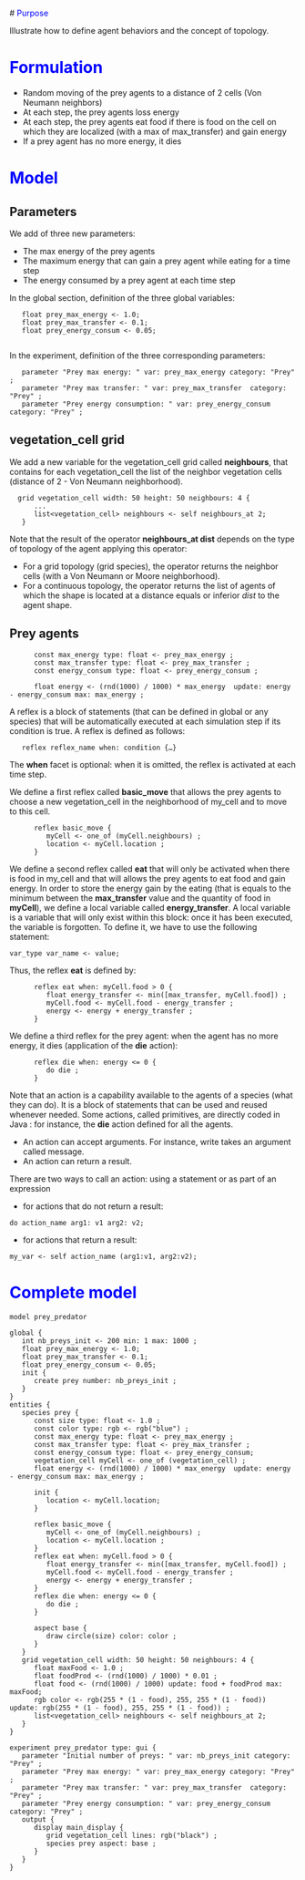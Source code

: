 
<br />
# <font color='blue'>Purpose</font>

Illustrate how to define agent behaviors and the concept of topology.

# <font color='blue'>Formulation</font>
  * Random moving of the prey agents to a distance of 2 cells (Von Neumann neighbors)
  * At each step, the prey agents loss energy
  * At each step, the prey agents eat food if there is food on the cell on which they are localized (with a max of max\_transfer) and gain energy
  * If a prey agent has no more energy, it dies


# <font color='blue'>Model</font>

## Parameters
We add of three new parameters:
  * The max energy of the prey agents
  * The maximum energy that can gain a prey agent while eating for a time step
  * The energy consumed by a prey agent at each time step

In the global section, definition of the three global variables:

```
   float prey_max_energy <- 1.0;
   float prey_max_transfer <- 0.1;
   float prey_energy_consum <- 0.05;
   
```

In the experiment, definition of the three corresponding parameters:
```
   parameter "Prey max energy: " var: prey_max_energy category: "Prey" ;
   parameter "Prey max transfer: " var: prey_max_transfer  category: "Prey" ;
   parameter "Prey energy consumption: " var: prey_energy_consum  category: "Prey" ;
```

## vegetation\_cell grid
We add a new variable for the vegetation\_cell grid called **neighbours**, that contains for each vegetation\_cell the list of the neighbor vegetation cells (distance of 2 - Von Neumann neighborhood).

```
  grid vegetation_cell width: 50 height: 50 neighbours: 4 {
      ...
      list<vegetation_cell> neighbours <- self neighbours_at 2;
   }
```

Note that the result of the operator **neighbours\_at dist** depends on the type of topology of the agent applying this operator:
  * For a grid topology (grid species), the operator returns the neighbor cells (with a Von Neumann or Moore neighborhood).
  * For a continuous topology, the operator returns the list of agents of which the shape is located at a distance equals or inferior _dist_ to the agent shape.

## Prey agents

```
      const max_energy type: float <- prey_max_energy ;
      const max_transfer type: float <- prey_max_transfer ;
      const energy_consum type: float <- prey_energy_consum ;
```

```
      float energy <- (rnd(1000) / 1000) * max_energy  update: energy - energy_consum max: max_energy ;
```



A reflex is a block of statements (that can be defined in global or any species) that will be automatically executed at each simulation step if its condition is true. A reflex is defined as follows:
```
   reflex reflex_name when: condition {…}
```

The **when** facet is optional: when it is omitted, the reflex is activated at each time step.

We define a first reflex called **basic\_move** that allows the prey agents to choose a new vegetation\_cell in the neighborhood of my\_cell and to move to this cell.
```
      reflex basic_move { 
         myCell <- one_of (myCell.neighbours) ;
         location <- myCell.location ;
      }
```

We define a second reflex called **eat** that will only be activated when there is food in my\_cell and that will allows the prey agents to eat food and gain energy. In order to store the energy gain by the eating (that is equals to the minimum between the **max\_transfer** value and the quantity of food in **myCell**), we define a local variable called **energy\_transfer**.  A local variable is a variable that will only exist within this block: once it has been executed, the variable is forgotten. To define it, we have to use the following statement:
```
var_type var_name <- value; 
```

Thus, the reflex **eat** is defined by:
```
      reflex eat when: myCell.food > 0 { 
         float energy_transfer <- min([max_transfer, myCell.food]) ;
         myCell.food <- myCell.food - energy_transfer ;
         energy <- energy + energy_transfer ;
      }
```

We define a third reflex for the prey agent: when the agent has no more energy, it dies (application of the **die** action):
```
      reflex die when: energy <= 0 {
         do die ;
      }
```

Note that an action is a capability available to the agents of a species (what they can do). It is a block of statements that can be used and reused whenever needed. Some actions, called primitives, are directly coded in Java : for instance, the **die** action defined for all the agents.
  * An action can accept arguments. For instance, write takes an argument called message.
  * An action can return a result.

There are two ways to call an action: using a statement or as part of an expression
  * for actions that do not return a result:
```
do action_name arg1: v1 arg2: v2;
```

  * for actions that return a result:
```
my_var <- self action_name (arg1:v1, arg2:v2);
```


# <font color='blue'>Complete model</font>

```
model prey_predator

global {
   int nb_preys_init <- 200 min: 1 max: 1000 ;
   float prey_max_energy <- 1.0;
   float prey_max_transfer <- 0.1;
   float prey_energy_consum <- 0.05;
   init {
      create prey number: nb_preys_init ;
   }
}
entities {
   species prey {
      const size type: float <- 1.0 ;
      const color type: rgb <- rgb("blue") ;
      const max_energy type: float <- prey_max_energy ;
      const max_transfer type: float <- prey_max_transfer ;
      const energy_consum type: float <- prey_energy_consum;
      vegetation_cell myCell <- one_of (vegetation_cell) ;
      float energy <- (rnd(1000) / 1000) * max_energy  update: energy - energy_consum max: max_energy ;

      init {
         location <- myCell.location;
      }
      
      reflex basic_move { 
         myCell <- one_of (myCell.neighbours) ;
         location <- myCell.location ;
      }
      reflex eat when: myCell.food > 0 { 
         float energy_transfer <- min([max_transfer, myCell.food]) ;
         myCell.food <- myCell.food - energy_transfer ;
         energy <- energy + energy_transfer ;
      }
      reflex die when: energy <= 0 {
         do die ;
      }

      aspect base {
         draw circle(size) color: color ;
      }
   }
   grid vegetation_cell width: 50 height: 50 neighbours: 4 {
      float maxFood <- 1.0 ;
      float foodProd <- (rnd(1000) / 1000) * 0.01 ;
      float food <- (rnd(1000) / 1000) update: food + foodProd max: maxFood;
      rgb color <- rgb(255 * (1 - food), 255, 255 * (1 - food)) update: rgb(255 * (1 - food), 255, 255 * (1 - food)) ;
      list<vegetation_cell> neighbours <- self neighbours_at 2;
   }
}
 
experiment prey_predator type: gui {
   parameter "Initial number of preys: " var: nb_preys_init category: "Prey" ;
   parameter "Prey max energy: " var: prey_max_energy category: "Prey" ;
   parameter "Prey max transfer: " var: prey_max_transfer  category: "Prey" ;
   parameter "Prey energy consumption: " var: prey_energy_consum  category: "Prey" ;
   output {
      display main_display {
         grid vegetation_cell lines: rgb("black") ;
         species prey aspect: base ;
      }
   }
}
```